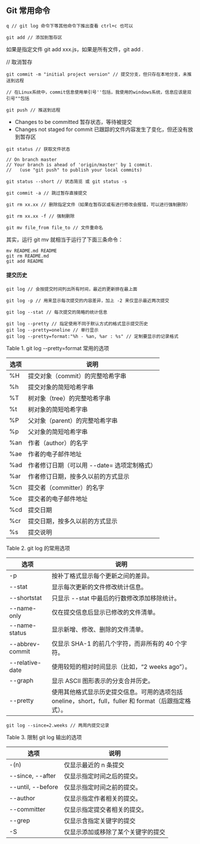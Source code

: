 ## Git 常用命令
```
q // git log 命令下等其他命令下推出查看 ctrl+c 也可以
```

```
git add // 添加到暂存区
```
如果是指定文件 git add xxx.js，如果是所有文件，git add .

// 取消暂存

```
git commit -m "initial project version" // 提交分支，但只存在本地分支，未推送到远程

// 在Linux系统中，commit信息使用单引号''包括，我使用的windows系统，信息应该是双引号""包括

git push // 推送到远程
```


- Changes to be committed 暂存状态，等待被提交
- Changes not staged for commit 已跟踪的文件内容发生了变化，但还没有放到暂存区
```
git status // 获取文件状态

// On branch master
// Your branch is ahead of 'origin/master' by 1 commit.
//   (use "git push" to publish your local commits)

git status --short // 状态简览 或 git status -s
```

```
git commit -a // 跳过暂存直接提交
```

```
git rm xx.xx // 删除指定文件（如果在暂存区或有进行修改会报错，可以进行强制删除）

git rm xx.xx -f // 强制删除
```

```
git mv file_from file_to // 文件重命名
```
其实，运行 git mv 就相当于运行了下面三条命令：
```
mv README.md README
git rm README.md
git add README

```

#### 提交历史

```
git log // 会按提交时间列出所有时间，最近的更新排在最上面

git log -p // 用来显示每次提交的内容差异，加上 -2 来仅显示最近两次提交

git log --stat // 每次提交的简略的统计信息

git log --pretty // 指定使用不同于默认方式的格式显示提交历史
git log --pretty=oneline // 单行显示
git log --pretty=format:"%h - %an, %ar : %s" // 定制要显示的记录格式 
```
Table 1. git log --pretty=format 常用的选项

选项 | 说明
--- | ---
%H    | 提交对象（commit）的完整哈希字串
%h    | 提交对象的简短哈希字串
%T    | 树对象（tree）的完整哈希字串
%t    | 树对象的简短哈希字串
%P    | 父对象（parent）的完整哈希字串
%p    | 父对象的简短哈希字串
%an   | 作者（author）的名字
%ae   | 作者的电子邮件地址
%ad   | 作者修订日期（可以用 --date= 选项定制格式）
%ar   | 作者修订日期，按多久以前的方式显示
%cn   | 提交者（committer）的名字
%ce   | 提交者的电子邮件地址
%cd   | 提交日期
%cr   | 提交日期，按多久以前的方式显示
%s    | 提交说明

Table 2. git log 的常用选项

选项 | 说明
--- | ---
-p              | 按补丁格式显示每个更新之间的差异。
--stat          | 显示每次更新的文件修改统计信息。
--shortstat     | 只显示 --stat 中最后的行数修改添加移除统计。
--name-only     | 仅在提交信息后显示已修改的文件清单。
--name-status   | 显示新增、修改、删除的文件清单。
--abbrev-commit | 仅显示 SHA-1 的前几个字符，而非所有的 40 个字符。
--relative-date | 使用较短的相对时间显示（比如，“2 weeks ago”）。
--graph         | 显示 ASCII 图形表示的分支合并历史。
--pretty        | 使用其他格式显示历史提交信息。可用的选项包括 oneline，short，full，fuller 和 format（后跟指定格式）。

```
git log --since=2.weeks // 两周内提交记录

```


Table 3. 限制 git log 输出的选项

选项 | 说明
--|--
-(n)                | 仅显示最近的 n 条提交
--since, --after    | 仅显示指定时间之后的提交。
--until, --before   | 仅显示指定时间之前的提交。
--author            | 仅显示指定作者相关的提交。
--committer         | 仅显示指定提交者相关的提交。
--grep              | 仅显示含指定关键字的提交
-S                  | 仅显示添加或移除了某个关键字的提交

